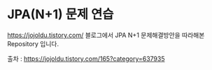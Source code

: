 # JPA(N+1) 문제 연습


https://jojoldu.tistory.com/ 블로그에서 JPA N+1 문제해결방안을 따라해본 Repository 입니다.



출차 : https://jojoldu.tistory.com/165?category=637935
